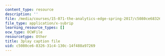 ```yaml
---
content_type: resource
description: ''
file: /media/courses/15-071-the-analytics-edge-spring-2017/c5080ce6832631c4130c14f488a97269_pelPpuYUAho.srt
file_type: application/x-subrip
learning_resource_types: []
ocw_type: OCWFile
resourcetype: Other
title: 3play caption file
uid: c5080ce6-8326-31c4-130c-14f488a97269
---
```

